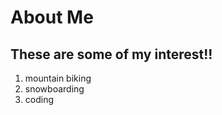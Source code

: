 # **About Me**


## These are some of my interest!!
1. mountain biking
2. snowboarding
3. coding






